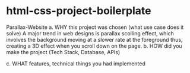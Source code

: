 # html-css-project-boilerplate
Parallax-Website
a. WHY this project was chosen (what use case does it solve)
A major trend in web designs is parallax scolling effect, which involves the background moving at a slower rate at the foreground thus, creating a 3D effect when you scroll down on the page.
b. HOW did you make the project (Tech Stack, Database, APIs)

c. WHAT features, technical things you had implemented
